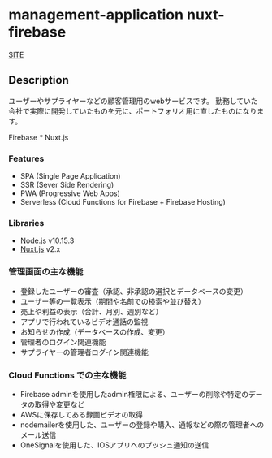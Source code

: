 # management-application nuxt-firebase

[SITE](https://manage-appli.firebaseapp.com/)

## Description

ユーザーやサプライヤーなどの顧客管理用のwebサービスです。
勤務していた会社で実際に開発していたものを元に、ポートフォリオ用に直したものになります。

Firebase * Nuxt.js

### Features

* SPA (Single Page Application)
* SSR (Sever Side Rendering)
* PWA (Progressive Web Apps)
* Serverless (Cloud Functions for Firebase + Firebase Hosting)

### Libraries

* [Node.js](https://github.com/nodejs/node) v10.15.3
* [Nuxt.js](https://github.com/nuxt/nuxt.js) v2.x

### 管理画面の主な機能

* 登録したユーザーの審査（承認、非承認の選択とデータベースの変更）
* ユーザー等の一覧表示（期間や名前での検索や並び替え）
* 売上や利益の表示（合計、月別、週別など）
* アプリで行われているビデオ通話の監視
* お知らせの作成（データベースの作成、変更）
* 管理者のログイン関連機能
* サプライヤーの管理者ログイン関連機能

### Cloud Functions での主な機能

* Firebase adminを使用したadmin権限による、ユーザーの削除や特定のデータの取得や変更など
* AWSに保存してある録画ビデオの取得
* nodemailerを使用した、ユーザーの登録や購入、通報などの際の管理者へのメール送信
* OneSignalを使用した、IOSアプリへのプッシュ通知の送信
